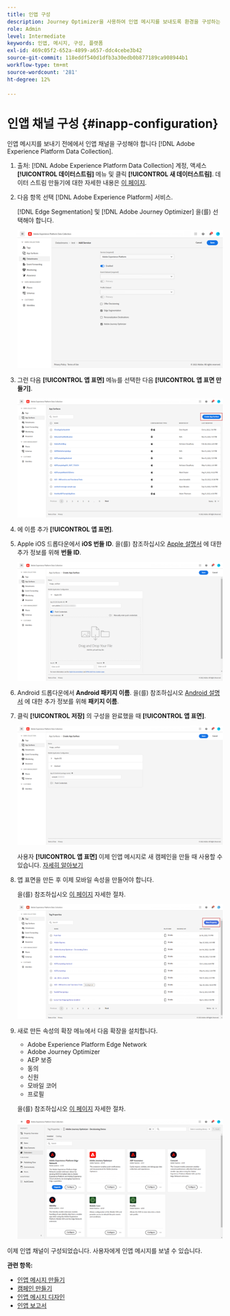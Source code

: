 ```yaml
---
title: 인앱 구성
description: Journey Optimizer을 사용하여 인앱 메시지를 보내도록 환경을 구성하는 방법에 대해 알아봅니다
role: Admin
level: Intermediate
keywords: 인앱, 메시지, 구성, 플랫폼
exl-id: 469c05f2-652a-4899-a657-ddc4cebe3b42
source-git-commit: 118eddf540d1dfb3a30edb0b877189ca908944b1
workflow-type: tm+mt
source-wordcount: '281'
ht-degree: 12%

---
```


# 인앱 채널 구성 {#inapp-configuration}

인앱 메시지를 보내기 전에에서 인앱 채널을 구성해야 합니다 [!DNL Adobe Experience Platform Data Collection].

1. 출처: [!DNL Adobe Experience Platform Data Collection] 계정, 액세스 **[!UICONTROL 데이터스트림]** 메뉴 및 클릭 **[!UICONTROL 새 데이터스트림]**. 데이터 스트림 만들기에 대한 자세한 내용은 [이 페이지](https://experienceleague.adobe.com/docs/experience-platform/edge/datastreams/configure.html?lang=ko-KR).

1. 다음 항목 선택 [!DNL Adobe Experience Platform] 서비스.

   [!DNL Edge Segmentation] 및 [!DNL Adobe Journey Optimizer] 을(를) 선택해야 합니다.

   ![](assets/inapp_config_6.png)

1. 그런 다음 **[!UICONTROL 앱 표면]** 메뉴를 선택한 다음 **[!UICONTROL 앱 표면 만들기]**.

   ![](assets/inapp_config_1.png)

1. 에 이름 추가 **[!UICONTROL 앱 표면]**.

1. Apple iOS 드롭다운에서 **iOS 번들 ID**. 을(를) 참조하십시오 [Apple 설명서](https://developer.apple.com/documentation/appstoreconnectapi/bundle_ids) 에 대한 추가 정보를 위해 **번들 ID**.

   ![](assets/inapp_config_2.png)

1. Android 드롭다운에서 **Android 패키지 이름**. 을(를) 참조하십시오 [Android 설명서](https://support.google.com/admob/answer/9972781?hl=en#:~:text=The%20package%20name%20of%20an,supported%20third%2Dparty%20Android%20stores) 에 대한 추가 정보를 위해 **패키지 이름**.

1. 클릭 **[!UICONTROL 저장]** 의 구성을 완료했을 때 **[!UICONTROL 앱 표면]**.

   ![](assets/inapp_config_3.png)

   사용자 **[!UICONTROL 앱 표면]** 이제 인앱 메시지로 새 캠페인을 만들 때 사용할 수 있습니다. [자세히 알아보기](create-in-app.md)

1. 앱 표면을 만든 후 이제 모바일 속성을 만들어야 합니다.

   을(를) 참조하십시오 [이 페이지](https://experienceleague.adobe.com/docs/experience-platform/tags/admin/companies-and-properties.html#for-mobile) 자세한 절차.

   ![](assets/inapp_config_4.png)

1. 새로 만든 속성의 확장 메뉴에서 다음 확장을 설치합니다.

   * Adobe Experience Platform Edge Network
   * Adobe Journey Optimizer
   * AEP 보증
   * 동의
   * 신원
   * 모바일 코어
   * 프로필

   을(를) 참조하십시오 [이 페이지](https://experienceleague.adobe.com/docs/experience-platform/tags/ui/extensions/overview.html#add-a-new-extension) 자세한 절차.

   ![](assets/inapp_config_5.png)

이제 인앱 채널이 구성되었습니다. 사용자에게 인앱 메시지를 보낼 수 있습니다.

**관련 항목:**

* [인앱 메시지 만들기 ](create-in-app.md)
* [캠페인 만들기](../campaigns/create-campaign.md)
* [인앱 메시지 디자인](design-in-app.md)
* [인앱 보고서 ](../reports/campaign-global-report.md#inapp-report)

